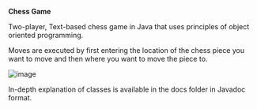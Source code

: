 **Chess Game**

Two-player, Text-based chess game in Java that uses principles of object oriented programming.

Moves are executed by first entering the location of the chess piece you want to move and then where you want to move the piece to.

![image](https://user-images.githubusercontent.com/73192772/150706199-af9d8ecf-fe6b-4998-8b3a-188c9efc0af8.png)

In-depth explanation of classes is available in the docs folder in Javadoc format.

